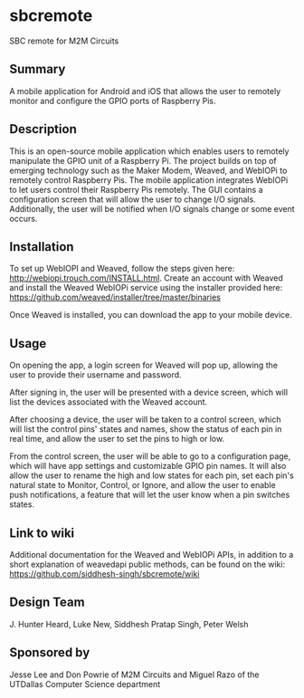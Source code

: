 # sbcremote
SBC remote for M2M Circuits

## Summary

A mobile application for Android and iOS that allows the user to remotely monitor and configure the GPIO ports of Raspberry Pis.

## Description

This is an open-source mobile application which enables users to remotely manipulate the GPIO unit of a Raspberry Pi. The project builds on top of emerging technology such as the Maker Modem, Weaved, and WebIOPi to remotely control Raspberry Pis. The mobile application integrates WebIOPi to let users control their Raspberry Pis remotely. The GUI contains a configuration screen that will allow the user to change I/O signals. Additionally, the user will be notified when I/O signals change or some event occurs.

## Installation

To set up WebIOPI and Weaved, follow the steps given here: http://webiopi.trouch.com/INSTALL.html. Create an account with Weaved and install the Weaved WebIOPi service using the installer provided here: https://github.com/weaved/installer/tree/master/binaries

Once Weaved is installed, you can download the app to your mobile device.

## Usage

On opening the app, a login screen for Weaved will pop up, allowing the user to provide their username and password.

After signing in, the user will be presented with a device screen, which will list the devices associated with the Weaved account.

After choosing a device, the user will be taken to a control screen, which will list the control pins' states and names, show the status of each pin in real time, and allow the user to set the pins to high or low.

From the control screen, the user will be able to go to a configuration page, which will have app settings and customizable GPIO pin names. It will also allow the user to rename the high and low states for each pin, set each pin's natural state to Monitor, Control, or Ignore, and allow the user to enable push notifications, a feature that will let the user know when a pin switches states.

## Link to wiki
Additional documentation for the Weaved and WebIOPi APIs, in addition to a short explanation of weavedapi public methods, can be found on the wiki:
https://github.com/siddhesh-singh/sbcremote/wiki

##  Design Team
J. Hunter Heard,
Luke New,
Siddhesh Pratap Singh,
Peter Welsh

## Sponsored by

Jesse Lee and Don Powrie of M2M Circuits and Miguel Razo of the UTDallas Computer Science department
